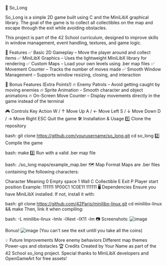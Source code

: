 🐬 So_Long

So_Long is a simple 2D game built using C and the MiniLibX graphical library. The goal of the game is to collect all collectibles on the map and escape through the exit while avoiding obstacles.

This project is part of the 42 School curriculum, designed to improve skills in window management, event handling, textures, and game logic.

📌 Features
✅ Basic 2D Gameplay – Move the player around and collect items
✅ MiniLibX Graphics – Uses the lightweight MiniLibX library for rendering
✅ Custom Maps – Load your own levels using .ber map files
✅ Movement Counter – Tracks the number of moves made
✅ Smooth Window Management – Supports window resizing, closing, and interaction

🎯 Bonus Features (Extra Points!)
🔥 Enemy Patrols – Avoid getting caught by moving enemies
🔥 Sprite Animation – Smooth character and object animations
🔥 On-Screen Move Counter – Display movements directly in the game instead of the terminal

🎮 Controls
Key	Action
W / ↑	Move Up
A / ←	Move Left
S / ↓	Move Down
D / →	Move Right
ESC	Quit the game
🛠 Installation & Usage
1️⃣ Clone the repository

bash:
git clone https://github.com/yourusername/so_long.git
cd so_long
2️⃣ Compile the game

bash:
make
3️⃣ Run with a valid .ber map file

bash:
./so_long maps/example_map.ber
🗺 Map Format
Maps are .ber files containing the following characters:

Character	Meaning
0	Empty space
1	Wall
C	Collectible
E	Exit
P	Player start position
Example:
111111
1P00C1
1C0E11
111111
🖥 Dependencies
Ensure you have MiniLibX installed. If not, install it with:

bash:
git clone https://github.com/42Paris/minilibx-linux.git
cd minilibx-linux && make
Then, link it when compiling:

bash:
-L minilibx-linux -lmlx -lXext -lX11 -lm
📷 Screenshots:
![image](https://github.com/user-attachments/assets/fd1bf932-79f0-48b4-8208-41fc34ff221c)

Bonus!
![image](https://github.com/user-attachments/assets/1567d5fe-ea4e-46bf-be81-ab3fb946c190)
(You can't see the exit untill you take all the coins)

💡 Future Improvements
More enemy behaviors
Different map themes
Power-ups and obstacles
🏆 Credits
Created by Your Name as part of the 42 School so_long project.
Special thanks to MiniLibX developers and OpenGameArt for free assets!
